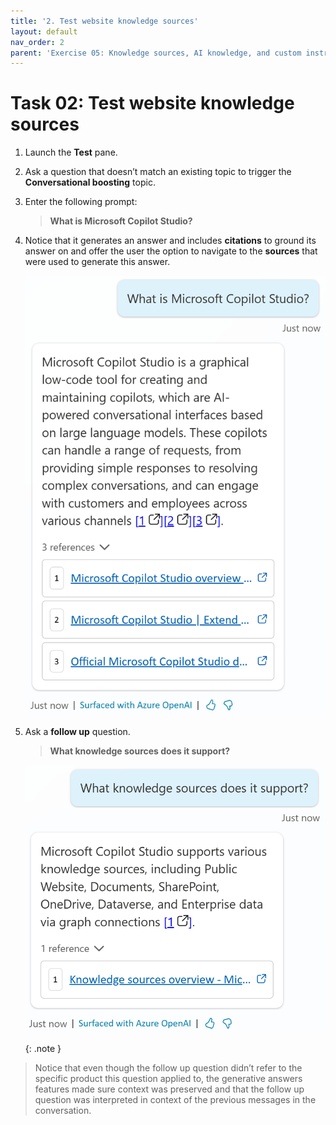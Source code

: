 ```yaml
---
title: '2. Test website knowledge sources'
layout: default
nav_order: 2
parent: 'Exercise 05: Knowledge sources, AI knowledge, and custom instructions'
---
```


# Task 02: Test website knowledge sources

1.	Launch the **Test** pane.

2.	Ask a question that doesn’t match an existing topic to trigger the **Conversational boosting** topic.

3.	Enter the following prompt:

	>**What is Microsoft Copilot Studio?**

1.	Notice that it generates an answer and includes **citations** to ground its answer on and offer the user the option to navigate to the **sources** that were used to generate this answer.

    ![A screenshot of a computer program Description automatically generated](../../media/c3fa369c78de6e8279ef8e631df93ec1.png)

1.	Ask a **follow up** question.

	>**What knowledge sources does it support?**

    ![A screenshot of a chat Description automatically generated](../../media/9d4bbd0f6c550568215fb1f884bd69af.png)

	{: .note }
  > Notice that even though the follow up question didn’t refer to the specific product this question applied to, the generative answers features made sure context was preserved and that the follow up question was interpreted in context of the previous messages in the conversation.

